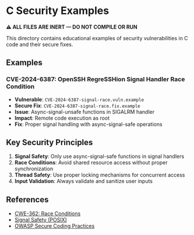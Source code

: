 # C Security Examples

**⚠️ ALL FILES ARE INERT — DO NOT COMPILE OR RUN**

This directory contains educational examples of security vulnerabilities in C code and their secure fixes.

## Examples

### CVE-2024-6387: OpenSSH RegreSSHion Signal Handler Race Condition
- **Vulnerable**: `CVE-2024-6387-signal-race.vuln.example`
- **Secure Fix**: `CVE-2024-6387-signal-race.fix.example`
- **Issue**: Async-signal-unsafe functions in SIGALRM handler
- **Impact**: Remote code execution as root
- **Fix**: Proper signal handling with async-signal-safe operations

## Key Security Principles

1. **Signal Safety**: Only use async-signal-safe functions in signal handlers
2. **Race Conditions**: Avoid shared resource access without proper synchronization
3. **Thread Safety**: Use proper locking mechanisms for concurrent access
4. **Input Validation**: Always validate and sanitize user inputs

## References

- [CWE-362: Race Conditions](https://cwe.mitre.org/data/definitions/362.html)
- [Signal Safety (POSIX)](https://man7.org/linux/man-pages/man7/signal-safety.7.html)
- [OWASP Secure Coding Practices](https://owasp.org/www-project-secure-coding-practices-quick-reference-guide/)
